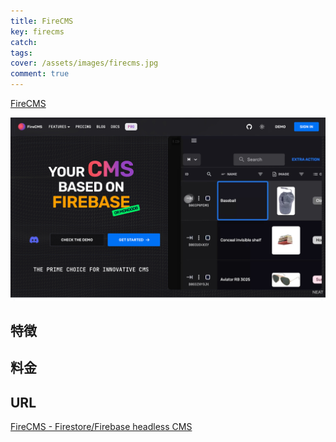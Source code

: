 ```yaml
---
title: FireCMS
key: firecms
catch: 
tags:
cover: /assets/images/firecms.jpg
comment: true
---
```


[FireCMS](https://firecms.co/)

[![FireCMSのWebサイト](/assets/images/firecms.jpg)](https://firecms.co/)

<!--more-->

## 特徴

## 料金


## URL

[FireCMS - Firestore/Firebase headless CMS](https://firecms.co/)
